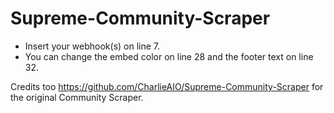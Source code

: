 # Supreme-Community-Scraper

- Insert your webhook(s) on line 7. 
- You can change the embed color on line 28 and the footer text on line 32.

Credits too https://github.com/CharlieAIO/Supreme-Community-Scraper for the original Community Scraper. 
